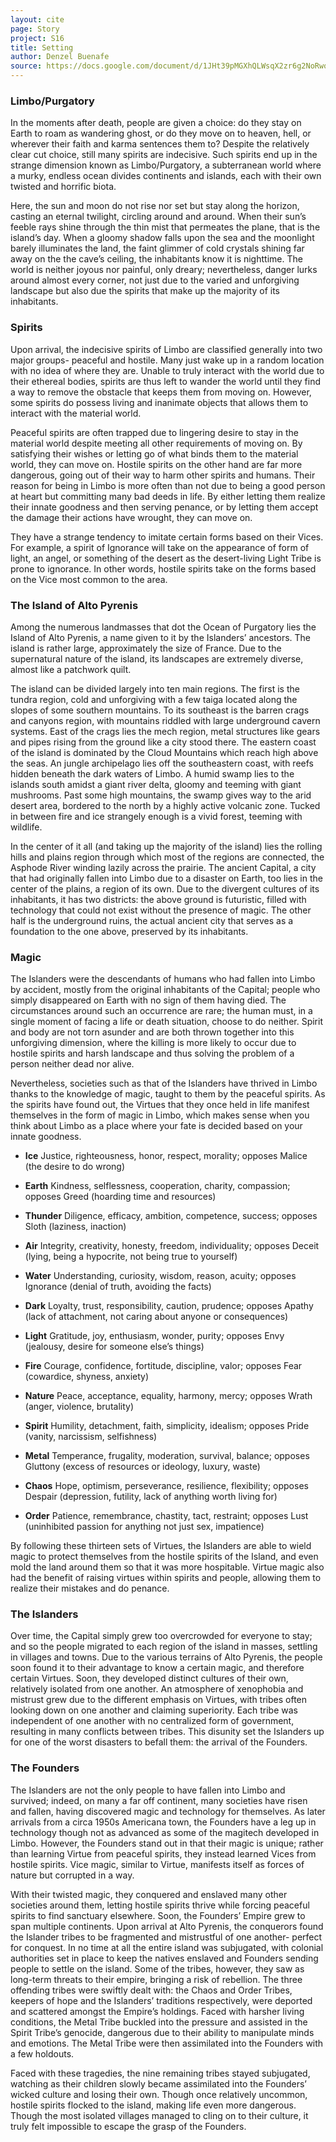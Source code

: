 ```yaml
---
layout: cite
page: Story
project: S16
title: Setting
author: Denzel Buenafe
source: https://docs.google.com/document/d/1JHt39pMGXhQLWsqX2zr6g2NoRwodMRkLx43RGFzTqh8/edit?usp=sharing
---
```

### Limbo/Purgatory

In the moments after death, people are given a choice: do they stay on Earth to roam as wandering ghost, or do they move on to heaven, hell, or wherever their faith and karma sentences them to? Despite the relatively clear cut choice, still many spirits are indecisive. Such spirits end up in the strange dimension known as Limbo/Purgatory, a subterranean world where a murky, endless ocean divides continents and islands, each with their own twisted and horrific biota.

Here, the sun and moon do not rise nor set but stay along the horizon, casting an eternal twilight, circling around and around. When their sun’s feeble rays shine through the thin mist that permeates the plane, that is the island’s day. When a gloomy shadow falls upon the sea and the moonlight barely illuminates the land, the faint glimmer of cold crystals shining far away on the the cave’s ceiling, the inhabitants know it is nighttime. The world is neither joyous nor painful, only dreary; nevertheless, danger lurks around almost every corner, not just due to the varied and unforgiving landscape but also due the spirits that make up the majority of its inhabitants.

### Spirits

Upon arrival, the indecisive spirits of Limbo are classified generally into two major groups- peaceful and hostile. Many just wake up in a random location with no idea of where they are. Unable to truly interact with the world due to their ethereal bodies, spirits are thus left to wander the world until they find a way to remove the obstacle that keeps them from moving on.  However, some spirits do possess living and inanimate objects that allows them to interact with the material world.

Peaceful spirits are often trapped due to lingering desire to stay in the material world despite meeting all other requirements of moving on. By satisfying their wishes or letting go of what binds them to the material world, they can move on. Hostile spirits on the other hand are far more dangerous, going out of their way to harm other spirits and humans. Their reason for being in Limbo is more often than not due to being a good person at heart but committing many bad deeds in life. By either letting them realize their innate goodness and then serving penance, or by letting them accept the damage their actions have wrought, they can move on.

They have a strange tendency to imitate certain forms based on their Vices. For example, a spirit of Ignorance will take on the appearance of form of light, an angel, or something of the desert as the desert-living Light Tribe is prone to ignorance. In other words, hostile spirits take on the forms based on the Vice most common to the area.

### The Island of Alto Pyrenis

Among the numerous landmasses that dot the Ocean of Purgatory lies the Island of Alto Pyrenis, a name given to it by the Islanders’ ancestors. The island is rather large, approximately the size of France. Due to the supernatural nature of the island, its landscapes are extremely diverse, almost like a patchwork quilt.

The island can be divided largely into ten main regions. The first is the tundra region, cold and unforgiving with a few taiga located along the slopes of some southern mountains. To its southeast is the barren crags and canyons region, with mountains riddled with large underground cavern systems. East of the crags lies the mech region, metal structures like gears and pipes rising from the ground like a city stood there. The eastern coast of the island is dominated by the Cloud Mountains which reach high above the seas. An jungle archipelago lies off the southeastern coast, with reefs hidden beneath the dark waters of Limbo. A humid swamp lies to the islands south amidst a giant river delta, gloomy and teeming with giant mushrooms. Past some high mountains, the swamp gives way to the arid desert area, bordered to the north by a highly active volcanic zone. Tucked in between fire and ice strangely enough is a vivid forest, teeming with wildlife.

In the center of it all (and taking up the majority of the island) lies the rolling hills and plains region through which most of the regions are connected, the Asphode River winding lazily across the prairie. The ancient Capital, a city that had originally fallen into Limbo due to a disaster on Earth, too lies in the center of the plains, a region of its own. Due to the divergent cultures of its inhabitants, it has two districts: the above ground is futuristic, filled with technology that could not exist without the presence of magic. The other half is the underground ruins, the actual ancient city that serves as a foundation to the one above, preserved by its inhabitants.

### Magic

The Islanders were the descendants of humans who had fallen into Limbo by accident, mostly from the original inhabitants of the Capital; people who simply disappeared on Earth with no sign of them having died. The circumstances around such an occurrence are rare; the human must, in a single moment of facing a life or death situation, choose to do neither. Spirit and body are not torn asunder and are both thrown together into this unforgiving dimension, where the killing is more likely to occur due to hostile spirits and harsh landscape and thus solving the problem of a person neither dead nor alive.

Nevertheless, societies such as that of the Islanders have thrived in Limbo thanks to the knowledge of magic, taught to them by the peaceful spirits. As the spirits have found out, the Virtues that they once held in life manifest themselves in the form of magic in Limbo, which makes sense when you think about Limbo as a place where your fate is decided based on your innate goodness.

- **Ice** Justice, righteousness, honor, respect, morality; opposes Malice (the desire to do wrong)

- **Earth** Kindness, selflessness, cooperation, charity, compassion; opposes Greed (hoarding time and resources)

- **Thunder** Diligence, efficacy, ambition, competence, success; opposes Sloth (laziness, inaction)

- **Air** Integrity, creativity, honesty, freedom, individuality; opposes Deceit (lying, being a hypocrite, not being true to yourself)

- **Water** Understanding, curiosity, wisdom, reason, acuity; opposes Ignorance (denial of truth, avoiding the facts)

- **Dark** Loyalty, trust, responsibility, caution, prudence; opposes Apathy (lack of attachment, not caring about anyone or consequences)

- **Light** Gratitude, joy, enthusiasm, wonder, purity; opposes Envy (jealousy, desire for someone else’s things)

- **Fire** Courage, confidence, fortitude, discipline, valor; opposes Fear (cowardice, shyness, anxiety)

- **Nature** Peace, acceptance, equality, harmony, mercy; opposes Wrath (anger, violence, brutality)

- **Spirit** Humility, detachment, faith, simplicity, idealism; opposes Pride (vanity, narcissism, selfishness)

- **Metal** Temperance, frugality, moderation, survival, balance; opposes Gluttony (excess of resources or ideology, luxury, waste)

- **Chaos** Hope, optimism, perseverance, resilience, flexibility; opposes Despair (depression, futility, lack of anything worth living for)

- **Order** Patience, remembrance, chastity, tact, restraint; opposes Lust (uninhibited passion for anything not just sex, impatience)

By following these thirteen sets of Virtues, the Islanders are able to wield magic to protect themselves from the hostile spirits of the Island, and even mold the land around them so that it was more hospitable. Virtue magic also had the benefit of raising virtues within spirits and people, allowing them to realize their mistakes and do penance.

### The Islanders

Over time, the Capital simply grew too overcrowded for everyone to stay; and so the people migrated to each region of the island in masses, settling in villages and towns. Due to the various terrains of Alto Pyrenis, the people soon found it to their advantage to know a certain magic, and therefore certain Virtues. Soon, they developed distinct cultures of their own, relatively isolated from one another. An atmosphere of xenophobia and mistrust grew due to the different emphasis on Virtues, with tribes often looking down on one another and claiming superiority. Each tribe was independent of one another with no centralized form of government, resulting in many conflicts between tribes. This disunity set the Islanders up for one of the worst disasters to befall them: the arrival of the Founders.

### The Founders

The Islanders are not the only people to have fallen into Limbo and survived; indeed, on many a far off continent, many societies have risen and fallen, having discovered magic and technology for themselves. As later arrivals from a circa 1950s Americana town, the Founders have a leg up in technology though not as advanced as some of the magitech developed in Limbo. However, the Founders stand out in that their magic is unique; rather than learning Virtue from peaceful spirits, they instead learned Vices from hostile spirits. Vice magic, similar to Virtue, manifests itself as forces of nature but corrupted in a way.

With their twisted magic, they conquered and enslaved many other societies around them, letting hostile spirits thrive while forcing peaceful spirits to find sanctuary elsewhere. Soon, the Founders’ Empire grew to span multiple continents. Upon arrival at Alto Pyrenis, the conquerors found the Islander tribes to be fragmented and mistrustful of one another- perfect for conquest. In no time at all the entire island was subjugated, with colonial authorities set in place to keep the natives enslaved and Founders sending people to settle on the island. Some of the tribes, however, they saw as long-term threats to their empire, bringing a risk of rebellion. The three offending tribes were swiftly dealt with: the Chaos and Order Tribes, keepers of hope and the Islanders’ traditions respectively, were deported and scattered amongst the Empire’s holdings. Faced with harsher living conditions, the Metal Tribe buckled into the pressure and assisted in the Spirit Tribe’s genocide,  dangerous due to their ability to manipulate minds and emotions. The Metal Tribe were then assimilated into the Founders with a few holdouts.

Faced with these tragedies, the nine remaining tribes stayed subjugated, watching as their children slowly became assimilated into the Founders’ wicked culture and losing their own. Though once relatively uncommon, hostile spirits flocked to the island, making life even more dangerous. Though the most isolated villages managed to cling on to their culture, it truly felt impossible to escape the grasp of the Founders.
